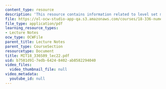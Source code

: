 ```yaml
---
content_type: resource
description: 'This resource contains information related to level set method. '
file: https://ol-ocw-studio-app-qa.s3.amazonaws.com/courses/18-336-numerical-methods-for-partial-differential-equations-spring-2009/b7581d917edb64248402ab8582294040_MIT18_336S09_lec22.pdf
file_type: application/pdf
learning_resource_types:
- Lecture Notes
ocw_type: OCWFile
parent_title: Lecture Notes
parent_type: CourseSection
resourcetype: Document
title: MIT18_336S09_lec22.pdf
uid: b7581d91-7edb-6424-8402-ab8582294040
video_files:
  video_thumbnail_file: null
video_metadata:
  youtube_id: null
---
```

